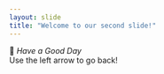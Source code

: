 ```yaml
---
layout: slide
title: "Welcome to our second slide!"
---
```

:blossom: _Have a Good Day_ <br>
Use the left arrow to go back!

